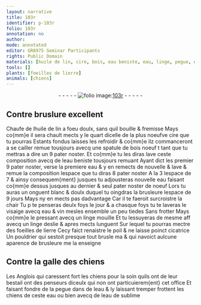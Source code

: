 ```yaml
---
layout: narrative
title: 103r
identifier: p-103r
folio: 103r
annotation: no
author:
mode: annotated
editor: GR8975 Seminar Participants
rights: Public Domain
materials: [huile de lin, cire, bois, eau beniste, eau, linge, pegue, eau de sublime]
tools: []
plants: [foeilles de lierre]
animals: [chiens]
---
```


<div class="folio" align="center">- - - - - <a href="http://gallica.bnf.fr/ark:/12148/btv1b10500001g/f211.item" target="_blank"><img src="https://cu-mkp.github.io/2017-workshop-edition/assets/photo-icon.png" alt="folio image: " style="display:inline-block; margin-bottom:-3px;"/>103r</a> - - - - - </div>  
  

## Contre bruslure excellent

 
Chaufe de l<span class="m">huile de lin</span> a foeu doulx, sans quil bouille &
 fremisse Mays co{mm}e il sera chault mects y le quart dicelle
 de la plus noeufve <span class="m">cire</span> que tu pourras Estants fondus
 laisses les refroidir & co{mm}e ilz commanceront a se cailler remue
 tousjours avecq une spatule de <span class="m">bois</span> noeuf t tant que tu mettras
 a dire un 9 pater noster. Et co{mm}e tu les diras lave ceste composition
 avecq de l<span class="m">eau beniste</span> tousjours remuant Ayant dict les
 premier 9 pater noster, verse la premiere <span class="m">eau</span> & y en remects
 de nouvelle & lave & remue la composition lespace que tu diras
 8 pater noster A la 3 lespace de 7 & ainsy consequem{ment}
 jusques tu adjousteras nouvelle eau faisant co{mm}e dessus jusques
 au dernier & seul pater noster de noeuf Lors tu auras un
 onguent blanc & doulx duquel tu oingdras la brusleure
 lespace de 9 jours Mays ny en mects pas dadvantage
 Car il te faeroit surcroistre la chair Tu p te penseras
 deulx foys le jour & a chasque foys tu te laveras le visaige
 avecq eau & vin mesles ensemble un peu tiedes Sans frotter
 Mays co{mm}e le pressant avecq un <span class="m">linge</span> mouille Et tu lessuyeras
 de mesme aff avecq un <span class="m">linge</span> deslie & apres mects lunguent
 Sur lequel tu pourras mectre des <span class="pa">foeilles de lierre</span> Cecy
 faict renaistre le poil & ne laisse poinct cicatrice Un
 <span class="pro">pouldrier</span> qui sestoit presque tout brusle ma & qui navoict
 aulcune aparence de brusleure me la enseigne
 
 
  

## Contre la galle des <span class="al">chiens</span>

 
Les <span class="pl">Anglois</span> qui caressent fort les <span class="al">chiens</span> pour la
 soin quils ont de leur bestail ont des penseurs diceulx
 qui non ont particuierem{ent} cet office Et faisant fondre de
 la <span class="m">pegue</span> dans de leau & ly laissant tremper frottent les
 <span class="al">chiens</span> de ceste eau ou bien avecq de l<span class="m">eau de sublime</span>
 
